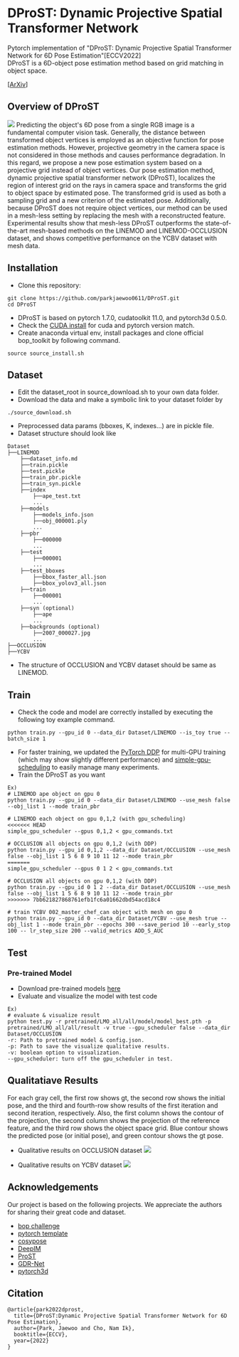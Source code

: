 # DProST: Dynamic Projective Spatial Transformer Network
Pytorch implementation of 
"DProST: Dynamic Projective Spatial Transformer Network for 6D Pose Estimation"[ECCV2022]  
DProST is a 6D-object pose estimation method based on grid matching in object space.

[[ArXiv](https://arxiv.org/abs/2112.08775)]

## Overview of DProST
![](figure/overview.png)
Predicting the object's 6D pose from a single RGB image is a fundamental computer vision task. Generally, the distance between transformed object vertices is employed as an objective function for pose estimation methods. However, projective geometry in the camera space is not considered in those methods and causes performance degradation. In this regard, we propose a new pose estimation system based on a projective grid instead of object vertices. Our pose estimation method, dynamic projective spatial transformer network (DProST), localizes the region of interest grid on the rays in camera space and transforms the grid to object space by estimated pose. The transformed grid is used as both a sampling grid and a new criterion of the estimated pose. Additionally, because DProST does not require object vertices, our method can be used in a mesh-less setting by replacing the mesh with a reconstructed feature. Experimental results show that mesh-less DProST outperforms the state-of-the-art mesh-based methods on the LINEMOD and LINEMOD-OCCLUSION dataset, and shows competitive performance on the YCBV dataset with mesh data. 

## Installation
- Clone this repository:
```
git clone https://github.com/parkjaewoo0611/DProST.git
cd DProST
```
- DProST is based on pytorch 1.7.0, cudatoolkit 11.0, and pytorch3d 0.5.0.
- Check the [CUDA install](https://docs.nvidia.com/cuda/cuda-installation-guide-linux/index.html) for cuda and pytorch version match.
- Create anaconda virtual env, install packages and clone official bop_toolkit by following command.
```
source source_install.sh
```


## Dataset
- Edit the dataset_root in source_download.sh to your own data folder.
- Download the data and make a symbolic link to your dataset folder by
```
./source_download.sh
```
- Preprocessed data params (bboxes, K, indexes...) are in pickle file.
- Dataset structure should look like  
```
Dataset
├──LINEMOD
    ├──dataset_info.md
    ├──train.pickle
    ├──test.pickle
    ├──train_pbr.pickle
    ├──train_syn.pickle
    ├──index
        ├──ape_test.txt
        ...
    ├──models
        ├──models_info.json
        ├──obj_000001.ply
        ...
    ├──pbr
        ├──000000
        ...
    ├──test
        ├──000001
        ...
    ├──test_bboxes
        ├──bbox_faster_all.json
        ├──bbox_yolov3_all.json
    ├──train
        ├──000001
        ...
    ├──syn (optional)
        ├──ape
        ...
    ├──backgrounds (optional)
        ├──2007_000027.jpg
        ...
├──OCCLUSION
├──YCBV
```

- The structure of OCCLUSION and YCBV dataset should be same as LINEMOD.

## Train
- Check the code and model are correctly installed by executing the following toy example command.
```
python train.py --gpu_id 0 --data_dir Dataset/LINEMOD --is_toy true --batch_size 1
```
- For faster training, we updated the [PyTorch DDP](https://pytorch.org/tutorials/intermediate/ddp_tutorial.html) for multi-GPU training (which may show slightly different performance) and [simple-gpu-scheduling](https://pypi.org/project/simple-gpu-scheduler) to easily manage many experiments. 
- Train the DProST as you want
```
Ex)
# LINEMOD ape object on gpu 0
python train.py --gpu_id 0 --data_dir Dataset/LINEMOD --use_mesh false --obj_list 1 --mode train_pbr 

# LINEMOD each object on gpu 0,1,2 (with gpu_scheduling)
<<<<<<< HEAD
simple_gpu_scheduler --gpus 0,1,2 < gpu_commands.txt

# OCCLUSION all objects on gpu 0,1,2 (with DDP)
python train.py --gpu_id 0,1,2 --data_dir Dataset/OCCLUSION --use_mesh false --obj_list 1 5 6 8 9 10 11 12 --mode train_pbr
=======
simple_gpu_scheduler --gpus 0 1 2 < gpu_commands.txt

# OCCLUSION all objects on gpu 0,1,2 (with DDP)
python train.py --gpu_id 0 1 2 --data_dir Dataset/OCCLUSION --use_mesh false --obj_list 1 5 6 8 9 10 11 12 --mode train_pbr
>>>>>>> 7bb621827868761efb1fc6a01662dbd54acd18c4

# train YCBV 002_master_chef_can object with mesh on gpu 0 
python train.py --gpu_id 0 --data_dir Dataset/YCBV --use_mesh true --obj_list 1 --mode train_pbr --epochs 300 --save_period 10 --early_stop 100 -- lr_step_size 200 --valid_metrics ADD_S_AUC
```

## Test 
### Pre-trained Model
- Download pre-trained models [here](https://drive.google.com/drive/folders/16ZtiAQ_579Kd7pmMu8Wz4EB7Urmr8lWt)
- Evaluate and visualize the model with test code
```
Ex)
# evaluate & visualize result
python test.py -r pretrained/LMO_all/all/model/model_best.pth -p pretrained/LMO_all/all/result -v true --gpu_scheduler false --data_dir Dataset/OCCLUSION
-r: Path to pretrained model & config.json.  
-p: Path to save the visualize qualitative results.  
-v: boolean option to visualization.  
--gpu_scheduler: turn off the gpu_scheduler in test.  
```


## Qualitatiave Results
For each gray cell, the first row shows gt, the second row shows the initial pose, and the third and fourth-row show results of the first iteration and second iteration, respectively. Also, the first column shows the contour of the projection, the second column shows the projection of the reference feature, and the third row shows the object space grid. Blue contour shows the predicted pose (or initial pose), and green contour shows the gt pose. 
- Qualitative results on OCCLUSION dataset 
![](figure/additional_qualitative_LMO.png)

- Qualitative results on YCBV dataset
![](figure/additional_qualitative_YCBV.png)


## Acknowledgements
Our project is based on the following projects. We appreciate the authors for sharing their great code and dataset.
- [bop challenge](https://bop.felk.cvut.cz/home/)
- [pytorch template](https://github.com/victoresque/pytorch-template)
- [cosypose](https://github.com/ylabbe/cosypose)
- [DeepIM](https://github.com/liyi14/mx-DeepIM)
- [ProST](https://github.com/gaocong13/Projective-Spatial-Transformers)
- [GDR-Net](https://github.com/THU-DA-6D-Pose-Group/GDR-Net)
- [pytorch3d](https://pytorch3d.org/)

## Citation
```
@article{park2022dprost,
  title={DProST:Dynamic Projective Spatial Transformer Network for 6D Pose Estimation},
  author={Park, Jaewoo and Cho, Nam Ik},
  booktitle={ECCV},
  year={2022}
}
```
